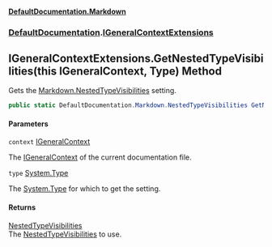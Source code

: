 #### [DefaultDocumentation\.Markdown](../../index.md 'index')
### [DefaultDocumentation](../../index.md#DefaultDocumentation 'DefaultDocumentation').[IGeneralContextExtensions](index.md 'DefaultDocumentation\.IGeneralContextExtensions')

## IGeneralContextExtensions\.GetNestedTypeVisibilities\(this IGeneralContext, Type\) Method

Gets the [Markdown\.NestedTypeVisibilities](https://github.com/Doraku/DefaultDocumentation#MarkdownConfiguration_NestedTypeVisibilities 'https://github\.com/Doraku/DefaultDocumentation\#MarkdownConfiguration\_NestedTypeVisibilities') setting\.

```csharp
public static DefaultDocumentation.Markdown.NestedTypeVisibilities GetNestedTypeVisibilities(this DefaultDocumentation.IGeneralContext context, System.Type type);
```
#### Parameters

<a name='DefaultDocumentation.IGeneralContextExtensions.GetNestedTypeVisibilities(thisDefaultDocumentation.IGeneralContext,System.Type).context'></a>

`context` [IGeneralContext](https://github.com/Doraku/DefaultDocumentation/blob/master/documentation/api/DefaultDocumentation/IGeneralContext/index.md 'DefaultDocumentation\.IGeneralContext')

The [IGeneralContext](https://github.com/Doraku/DefaultDocumentation/blob/master/documentation/api/DefaultDocumentation/IGeneralContext/index.md 'DefaultDocumentation\.IGeneralContext') of the current documentation file\.

<a name='DefaultDocumentation.IGeneralContextExtensions.GetNestedTypeVisibilities(thisDefaultDocumentation.IGeneralContext,System.Type).type'></a>

`type` [System\.Type](https://docs.microsoft.com/en-us/dotnet/api/System.Type 'System\.Type')

The [System\.Type](https://docs.microsoft.com/en-us/dotnet/api/System.Type 'System\.Type') for which to get the setting\.

#### Returns
[NestedTypeVisibilities](../Markdown/NestedTypeVisibilities/index.md 'DefaultDocumentation\.Markdown\.NestedTypeVisibilities')  
The [NestedTypeVisibilities](../Markdown/NestedTypeVisibilities/index.md 'DefaultDocumentation\.Markdown\.NestedTypeVisibilities') to use\.